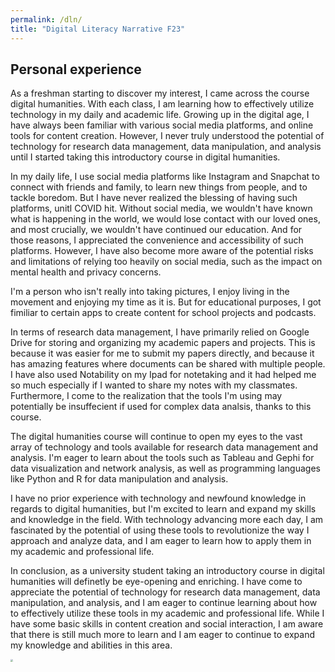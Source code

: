 ```yaml
---
permalink: /dln/
title: "Digital Literacy Narrative F23"
---
```


## Personal experience

As a freshman starting to discover my interest, I came across the course digital humanities. With each class, I am learning how to effectively utilize technology in my daily and academic life. Growing up in the digital age, I have always been familiar with various social media platforms, and online tools for content creation. However, I never truly understood the potential of technology for research data management, data manipulation, and analysis until I started taking this introductory course in digital humanities.

In my daily life, I use social media platforms like Instagram and Snapchat to connect with friends and family, to learn new things from people, and to tackle boredom. But I have never realized the blessing of having such platforms, unitl COVID hit. Without social media, we wouldn't have known what is happening in the world, we would lose contact with our loved ones, and most crucially, we wouldn't have continued our education. And for those reasons, I  appreciated the convenience and accessibility of such platforms. However, I have also become more aware of the potential risks and limitations of relying too heavily on social media, such as the impact on mental health and privacy concerns.

I'm a person who isn't really into taking pictures, I enjoy living in the movement and enjoying my time as it is. But for educational purposes, I got fimiliar to certain apps to create content for school projects and podcasts. 

In terms of research data management, I have primarily relied on Google Drive for storing and organizing my academic papers and projects. This is because it was easier for me to submit my papers directly, and because it has amazing features where documents can be shared with multiple people. I have also used Notability on my Ipad for notetaking and it had helped me so much especially if I wanted to share my notes with my classmates. Furthermore, I come to the realization that the tools I'm using may potentially be insuffecient if used for complex data analsis, thanks to this course.

The digital humanities course will continue to open my eyes to the vast array of technology and tools available for research data management and analysis. I'm eager to learn about the tools such as Tableau and Gephi for data visualization and network analysis, as well as programming languages like Python and R for data manipulation and analysis. 

I have no prior experience with technology and newfound knowledge in regards to digital humanities, but I'm excited to learn and expand my skills and knowledge in the field. With technology advancing more each day, I am fascinated by the potential of using these tools to revolutionize the way I approach and analyze data, and I am eager to learn how to apply them in my academic and professional life.


In conclusion, as a university student taking an introductory course in digital humanities will definetly be eye-opening and enriching. I have come to appreciate the potential of technology for research data management, data manipulation, and analysis, and I am eager to continue learning about how to effectively utilize these tools in my academic and professional life. While I have some basic skills in content creation and social interaction, I am aware that there is still much more to learn and I am eager to continue to expand my knowledge and abilities in this area.

<img src="/assets/images/Dln.png" style="zoom:25%;" />


